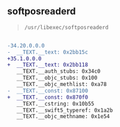 ## softposreaderd

> `/usr/libexec/softposreaderd`

```diff

-34.20.0.0.0
-  __TEXT.__text: 0x2bb15c
+35.1.0.0.0
+  __TEXT.__text: 0x2bb118
   __TEXT.__auth_stubs: 0x34c0
   __TEXT.__objc_stubs: 0x100
   __TEXT.__objc_methlist: 0xa78
-  __TEXT.__const: 0x87100
+  __TEXT.__const: 0x870f0
   __TEXT.__cstring: 0x10b55
   __TEXT.__swift5_typeref: 0x1a2b
   __TEXT.__objc_methname: 0x1e54

```
